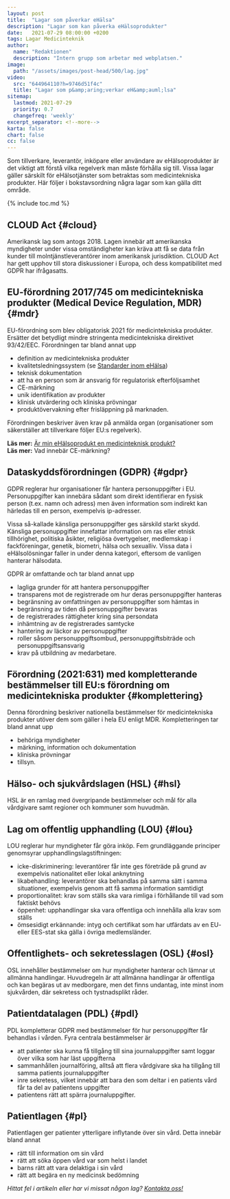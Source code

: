 ```yaml
---
layout: post
title:  "Lagar som påverkar eHälsa"
description: "Lagar som kan påverka eHälsoprodukter"
date:   2021-07-29 08:00:00 +0200
tags: Lagar Medicinteknik
author:
  name: "Redaktionen"
  description: "Intern grupp som arbetar med webplatsen."
image:
  path: "/assets/images/post-head/500/lag.jpg"
video:
  src: "644964110?h=9746d51f4c"
  title: "Lagar som p&amp;aring;verkar eH&amp;auml;lsa"
sitemap:
  lastmod: 2021-07-29
  priority: 0.7
  changefreq: 'weekly'
excerpt_separator: <!--more-->
karta: false
chart: false
cc: false
---
```


Som tillverkare, leverantör, inköpare eller användare av eHälsoprodukter är det viktigt att förstå vilka regelverk man måste förhålla sig till. Vissa lagar gäller särskilt för eHälsotjänster som betraktas som medicintekniska produkter. Här följer i bokstavsordning några lagar som kan gälla ditt område.
<!--more-->
{% include toc.md %}

## CLOUD Act {#cloud}
Amerikansk lag som antogs 2018. Lagen innebär att amerikanska myndigheter under vissa omständigheter kan kräva att få se data från kunder till molntjänstleverantörer inom amerikansk jurisdiktion. CLOUD Act har gett upphov till stora diskussioner i Europa, och dess kompatibilitet med GDPR har ifrågasatts.

## EU-förordning 2017/745 om medicintekniska produkter (Medical Device Regulation, MDR) {#mdr}
EU-förordning som blev obligatorisk 2021 för medicintekniska produkter. Ersätter det betydligt mindre stringenta medicintekniska direktivet 93/42/EEC. Förordningen tar bland annat upp

* definition av medicintekniska produkter
* kvalitetsledningssystem (se [Standarder inom eHälsa](/2021/07/31/standarder.html))
* teknisk dokumentation
* att ha en person som är ansvarig för regulatorisk efterföljsamhet
* CE-märkning
* unik identifikation av produkter
* klinisk utvärdering och kliniska prövningar
* produktövervakning efter frisläppning på marknaden.

Förordningen beskriver även krav på anmälda organ (organisationer som säkerställer att tillverkare följer EU:s regelverk).

**Läs mer:** [Är min eHälsoprodukt en medicinteknisk produkt?](/2021/08/20/medicinteknik.html)\
**Läs mer:** Vad innebär CE-märkning?
## Dataskyddsförordningen (GDPR) {#gdpr}
GDPR reglerar hur organisationer får hantera personuppgifter i EU. Personuppgifter kan innebära sådant som direkt identifierar en fysisk person (t.ex. namn och adress) men även information som indirekt kan härledas till en person, exempelvis ip-adresser.

Vissa så-kallade känsliga personuppgifter ges särskild starkt skydd. Känsliga personuppgifter innefattar information om ras eller etnisk tillhörighet, politiska åsikter, religiösa övertygelser, medlemskap i fackföreningar, genetik, biometri, hälsa och sexualliv. Vissa data i eHälsolösningar faller in under denna kategori, eftersom de vanligen hanterar hälsodata.

GDPR är omfattande och tar bland annat upp

* lagliga grunder för att hantera personuppgifter
* transparens mot de registrerade om hur deras personuppgifter hanteras
* begränsning av omfattningen av personuppgifter som hämtas in
* begränsning av tiden då personuppgifter bevaras
* de registrerades rättigheter kring sina persondata
* inhämtning av de registrerades samtycke
* hantering av läckor av personuppgifter
* roller såsom personuppgiftsombud, personuppgiftsbiträde och personuppgiftsansvarig
* krav på utbildning av medarbetare.

## Förordning (2021:631) med kompletterande bestämmelser till EU:s förordning om  medicintekniska produkter {#komplettering}
Denna förordning beskriver nationella bestämmelser för medicintekniska produkter utöver dem som gäller i hela EU enligt MDR. Kompletteringen tar bland annat upp

* behöriga myndigheter
* märkning, information och dokumentation
* kliniska prövningar
* tillsyn.

## Hälso- och sjukvårdslagen (HSL) {#hsl}
HSL är en ramlag med övergripande bestämmelser och mål för alla vårdgivare samt regioner och kommuner som huvudmän.
## Lag om offentlig upphandling (LOU) {#lou}
LOU reglerar hur myndigheter får göra inköp. Fem grundläggande principer genomsyrar upphandlingslagstiftningen:

* icke-diskriminering: leverantörer får inte ges företräde på grund av exempelvis nationalitet eller lokal anknytning
* likabehandling: leverantörer ska behandlas på samma sätt i samma situationer, exempelvis genom att få samma information samtidigt
* proportionalitet: krav som ställs ska vara rimliga i förhållande till vad som faktiskt behövs
* öppenhet: upphandlingar ska vara offentliga och innehålla alla krav som ställs
* ömsesidigt erkännande: intyg och certifikat som har utfärdats av en EU- eller EES-stat ska gälla i övriga medlemsländer.

## Offentlighets- och sekretesslagen (OSL) {#osl}
OSL innehåller bestämmelser om hur myndigheter hanterar och lämnar ut allmänna handlingar. Huvudregeln är att allmänna handlingar är offentliga och kan begäras ut av medborgare, men det finns undantag, inte minst inom sjukvården, där sekretess och tystnadsplikt råder.
## Patientdatalagen (PDL) {#pdl}
PDL kompletterar GDPR med bestämmelser för hur personuppgifter får behandlas i vården. Fyra centrala bestämmelser är

* att patienter ska kunna få tillgång till sina journaluppgifter samt loggar över vilka som har läst uppgifterna
* sammanhållen journalföring, alltså att flera vårdgivare ska ha tillgång till samma patients journaluppgifter
* inre sekretess, vilket innebär att bara den som deltar i en patients vård får ta del av patientens uppgifter
* patientens rätt att spärra journaluppgifter.

## Patientlagen {#pl}
Patientlagen ger patienter ytterligare inflytande över sin vård. Detta innebär bland annat

* rätt till information om sin vård
* rätt att söka öppen vård var som helst i landet
* barns rätt att vara delaktiga i sin vård
* rätt att begära en ny medicinsk bedömning

*Hittat fel i artikeln eller har vi missat någon lag? [Kontakta oss!](/index.html#form-message)*
